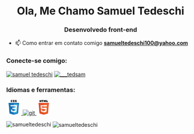<h1 align="center">Ola, Me Chamo Samuel Tedeschi</h1>
<h3 align="center">Desenvolvedo front-end</h3>

- 📫 Como entrar em contato comigo **samueltedeschi100@yahoo.com**

<h3 align="left">Conecte-se comigo:</h3>
<p align="esquerda">
<a href="https://linkedin.com/in/samuel-tedeschi-dev" target="blank"><img align="center" src="https://raw.githubusercontent.com/rahuldkjain/github-profile- readme-generator/master/src/images/icons/Social/linked-in-alt.svg" alt="samuel tedeschi" height="30" width="40" /></a>
<a href="https://instagram.com/___tedsam" target="blank"><img align="center" src="https://raw.githubusercontent.com/rahuldkjain/github-profile-readme-generator /master/src/images/icons/Social/instagram.svg" alt="___tedsam" height="30" width="40" /></a>
</p>

<h3 align="left">Idiomas e ferramentas:</h3>
<p align="esquerda"> <a href="https://www.w3schools.com/css/" target="_blank" rel="noreferrer"> <img src="https://raw.githubusercontent.com/devicons/devicon/master/icons/css3/css3-original-wordmark.svg" alt="css3" width="40" height="40"/> </a> <a href="https://git-scm.com/" target="_blank" rel="noreferrer"> <img src="https://www.vectorlogo.zone/logos/git-scm/git-scm-icon.svg" alt="git" width="40" height="40"/> </a> <a href="https://www.w3.org/html/" target="_blank" rel="noreferrer"> <img src="https://raw.githubusercontent.com/devicons/devicon/master/icons/html5/html5-original-wordmark.svg" alt="html5" width="40" height="40"/> </a> </p>

<p><img align="left" src="https://github-readme-stats.vercel.app/api/top-langs?username=samueltedeschi&show_icons=true&locale=en&layout=compact" alt="samueltedeschi" /> </p>

<p>&nbsp;<img align="center" src="https://github-readme-stats.vercel.app/api?username=samueltedeschi&show_icons=true&locale=en" alt="samueltedeschi" /></p> 
